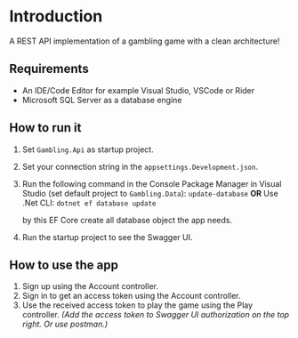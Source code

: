 ﻿# Introduction
A REST API implementation of a gambling game with a clean architecture!

## Requirements
* An IDE/Code Editor for example Visual Studio, VSCode or Rider
* Microsoft SQL Server as a database engine

## How to run it
1. Set `Gambling.Api` as startup project.
2. Set your connection string in the `appsettings.Development.json`.
3. Run the following command in the Console Package Manager in Visual Studio (set default project to `Gambling.Data`):
	`update-database`
	**OR**
	Use .Net CLI:
	`dotnet ef database update`
	
	by this EF Core create all database object the app needs.
4. Run the startup project to see the Swagger UI.

## How to use the app
1. Sign up using the Account controller.
2. Sign in to get an access token using the Account controller.
3. Use the received access token to play the game using the Play controller. *(Add the access token to Swagger UI authorization on the top right. Or use postman.)*
